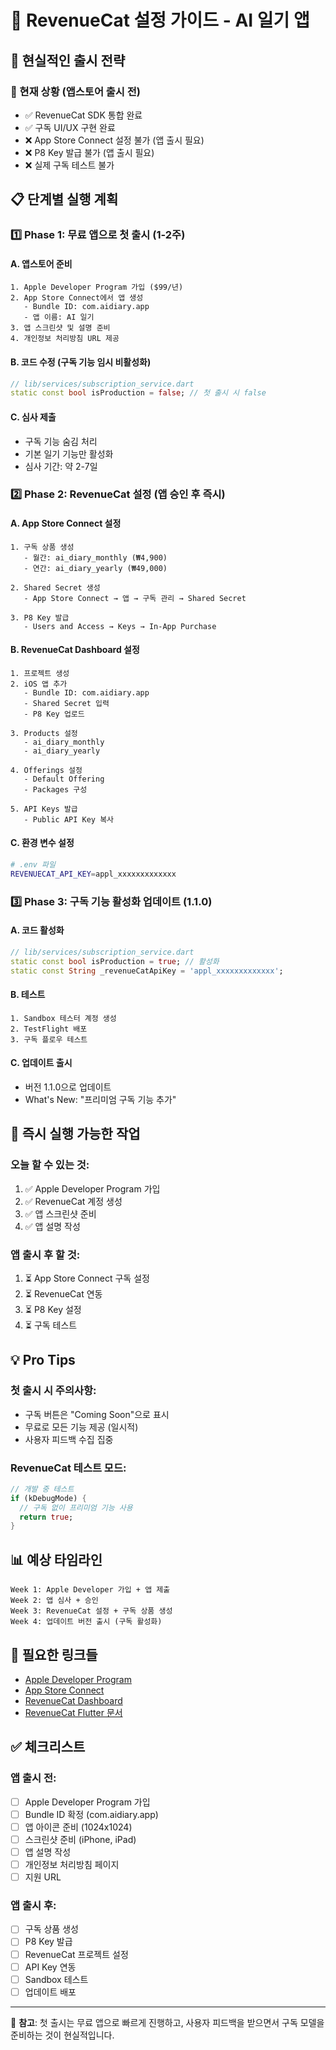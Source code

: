 # 📱 RevenueCat 설정 가이드 - AI 일기 앱

## 🎯 현실적인 출시 전략

### 🔴 현재 상황 (앱스토어 출시 전)
- ✅ RevenueCat SDK 통합 완료
- ✅ 구독 UI/UX 구현 완료
- ❌ App Store Connect 설정 불가 (앱 출시 필요)
- ❌ P8 Key 발급 불가 (앱 출시 필요)
- ❌ 실제 구독 테스트 불가

## 📋 단계별 실행 계획

### 1️⃣ Phase 1: 무료 앱으로 첫 출시 (1-2주)

#### A. 앱스토어 준비
```
1. Apple Developer Program 가입 ($99/년)
2. App Store Connect에서 앱 생성
   - Bundle ID: com.aidiary.app
   - 앱 이름: AI 일기
3. 앱 스크린샷 및 설명 준비
4. 개인정보 처리방침 URL 제공
```

#### B. 코드 수정 (구독 기능 임시 비활성화)
```dart
// lib/services/subscription_service.dart
static const bool isProduction = false; // 첫 출시 시 false
```

#### C. 심사 제출
- 구독 기능 숨김 처리
- 기본 일기 기능만 활성화
- 심사 기간: 약 2-7일

### 2️⃣ Phase 2: RevenueCat 설정 (앱 승인 후 즉시)

#### A. App Store Connect 설정
```
1. 구독 상품 생성
   - 월간: ai_diary_monthly (₩4,900)
   - 연간: ai_diary_yearly (₩49,000)
   
2. Shared Secret 생성
   - App Store Connect → 앱 → 구독 관리 → Shared Secret
   
3. P8 Key 발급
   - Users and Access → Keys → In-App Purchase
```

#### B. RevenueCat Dashboard 설정
```
1. 프로젝트 생성
2. iOS 앱 추가
   - Bundle ID: com.aidiary.app
   - Shared Secret 입력
   - P8 Key 업로드
   
3. Products 설정
   - ai_diary_monthly
   - ai_diary_yearly
   
4. Offerings 설정
   - Default Offering
   - Packages 구성
   
5. API Keys 발급
   - Public API Key 복사
```

#### C. 환경 변수 설정
```bash
# .env 파일
REVENUECAT_API_KEY=appl_xxxxxxxxxxxxx
```

### 3️⃣ Phase 3: 구독 기능 활성화 업데이트 (1.1.0)

#### A. 코드 활성화
```dart
// lib/services/subscription_service.dart
static const bool isProduction = true; // 활성화
static const String _revenueCatApiKey = 'appl_xxxxxxxxxxxxx';
```

#### B. 테스트
```
1. Sandbox 테스터 계정 생성
2. TestFlight 배포
3. 구독 플로우 테스트
```

#### C. 업데이트 출시
- 버전 1.1.0으로 업데이트
- What's New: "프리미엄 구독 기능 추가"

## 🚀 즉시 실행 가능한 작업

### 오늘 할 수 있는 것:
1. ✅ Apple Developer Program 가입
2. ✅ RevenueCat 계정 생성
3. ✅ 앱 스크린샷 준비
4. ✅ 앱 설명 작성

### 앱 출시 후 할 것:
1. ⏳ App Store Connect 구독 설정
2. ⏳ RevenueCat 연동
3. ⏳ P8 Key 설정
4. ⏳ 구독 테스트

## 💡 Pro Tips

### 첫 출시 시 주의사항:
- 구독 버튼은 "Coming Soon"으로 표시
- 무료로 모든 기능 제공 (일시적)
- 사용자 피드백 수집 집중

### RevenueCat 테스트 모드:
```dart
// 개발 중 테스트
if (kDebugMode) {
  // 구독 없이 프리미엄 기능 사용
  return true;
}
```

## 📊 예상 타임라인

```
Week 1: Apple Developer 가입 + 앱 제출
Week 2: 앱 심사 + 승인
Week 3: RevenueCat 설정 + 구독 상품 생성
Week 4: 업데이트 버전 출시 (구독 활성화)
```

## 🔗 필요한 링크들

- [Apple Developer Program](https://developer.apple.com/programs/)
- [App Store Connect](https://appstoreconnect.apple.com/)
- [RevenueCat Dashboard](https://app.revenuecat.com/)
- [RevenueCat Flutter 문서](https://docs.revenuecat.com/docs/flutter)

## ✅ 체크리스트

### 앱 출시 전:
- [ ] Apple Developer Program 가입
- [ ] Bundle ID 확정 (com.aidiary.app)
- [ ] 앱 아이콘 준비 (1024x1024)
- [ ] 스크린샷 준비 (iPhone, iPad)
- [ ] 앱 설명 작성
- [ ] 개인정보 처리방침 페이지
- [ ] 지원 URL

### 앱 출시 후:
- [ ] 구독 상품 생성
- [ ] P8 Key 발급
- [ ] RevenueCat 프로젝트 설정
- [ ] API Key 연동
- [ ] Sandbox 테스트
- [ ] 업데이트 배포

---

💬 **참고**: 첫 출시는 무료 앱으로 빠르게 진행하고, 사용자 피드백을 받으면서 구독 모델을 준비하는 것이 현실적입니다.